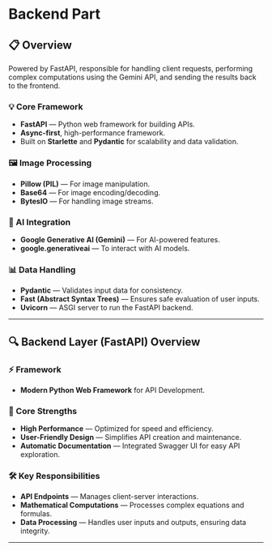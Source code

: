# Backend Part

## 📋 Overview
 Powered  by  FastAPI,  responsible  for  handling client  requests,  performing  complex  computations  using  the  Gemini  API, and sending the results back to the frontend. 


### 💡 Core Framework
- **FastAPI** — Python web framework for building APIs.
- **Async-first**, high-performance framework.
- Built on **Starlette** and **Pydantic** for scalability and data validation.

### 🖼️ Image Processing
- **Pillow (PIL)** — For image manipulation.
- **Base64** — For image encoding/decoding.
- **BytesIO** — For handling image streams.

### 🤖 AI Integration
- **Google Generative AI (Gemini)** — For AI-powered features.
- **google.generativeai** — To interact with AI models.

### 📊 Data Handling
- **Pydantic** — Validates input data for consistency.
- **Fast (Abstract Syntax Trees)** — Ensures safe evaluation of user inputs.
- **Uvicorn** — ASGI server to run the FastAPI backend.

---

## 🔍 Backend Layer (FastAPI) Overview

### ⚡ Framework
- **Modern Python Web Framework** for API Development.

### 💎 Core Strengths
- **High Performance** — Optimized for speed and efficiency.
- **User-Friendly Design** — Simplifies API creation and maintenance.
- **Automatic Documentation** — Integrated Swagger UI for easy API exploration.

### 🛠️ Key Responsibilities
- **API Endpoints** — Manages client-server interactions.
- **Mathematical Computations** — Processes complex equations and formulas.
- **Data Processing** — Handles user inputs and outputs, ensuring data integrity.

---

